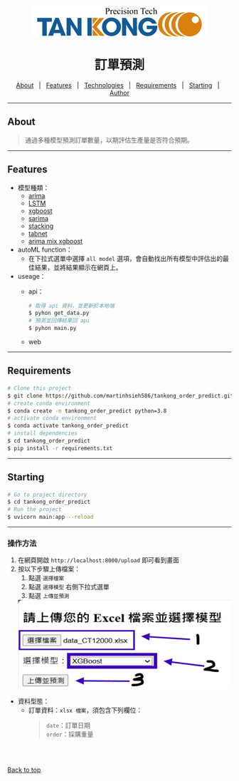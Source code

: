 <div align="center" id="top"> 
<img src="./md_img/logo.svg" alt="Tangong_order" />
</div>

<h1 align="center">訂單預測</h1>

<p align="center">
  <a href="#about">About</a> &#xa0; | &#xa0;
  <a href="#features">Features</a> &#xa0; | &#xa0;
  <a href="#technologies">Technologies</a> &#xa0; | &#xa0;
  <a href="#requirements">Requirements</a> &#xa0; | &#xa0;
  <a href="#starting">Starting</a> &#xa0; | &#xa0;
  <a href="https://github.com/martinhsieh586" target="_blank">Author</a>
</p>

***

## About ##

> 通過多種模型預測訂單數量，以期評估生產量是否符合預期。

***

## Features ##

- 模型種類：
  - <a href="./model/arima_model.py">arima</a>
  - <a href="./model/lstm_model.py">LSTM</a>
  - <a href="./model/xgboost_model.py">xgboost</a>
  - <a href="./model/sarima_model.py">sarima</a>
  - <a href="./model/stacking_model.py">stacking</a>
  - <a href="./model/tabnet.py">tabnet</a>
  - <a href="./model/arima-mix-xgboost.py">arima mix xgboost</a>
- autoML function：
  - 在下拉式選單中選擇 `all model` 選項，會自動找出所有模型中評估出的最佳結果，並將結果顯示在網頁上。
- useage：
  - api：

    ```bash
    # 取得 api 資料，並更新於本地端
    $ pyhon get_data.py
    # 預測並回傳結果回 api
    $ pyhon main.py
    ```
  
  - web
  
***

## Requirements ##

```bash
# Clone this project
$ git clone https://github.com/martinhsieh586/tankong_order_predict.git
# create conda environment
$ conda create -n tankong_order_predict python=3.8
# activate conda environment
$ conda activate tankong_order_predict
# install dependencies
$ cd tankong_order_predict
$ pip install -r requirements.txt
```

***

## Starting ##

```bash
# Go to project directory
$ cd tankong_order_predict
# Run the project
$ uvicorn main:app --reload
```

***

### 操作方法 ###

1. 在網頁開啟 `http://localhost:8000/upload` 即可看到畫面
2. 按以下步驟上傳檔案：
   1. 點選 `選擇檔案`
   2. 點選 `選擇模型` 右側下拉式選單
   3. 點選 `上傳並預測`
   <img src="./md_img/Procedure.png" alt="example" width="500" height="200" />
- 資料型態：
  - 訂單資料：`xlsx 檔案`，須包含下列欄位：  
    > `date`：訂單日期  
    > `order`：採購重量

<br> </br>

<a href="#top">Back to top</a>

<!-- use ctrl+shift+V to view this markdown on vscode -->